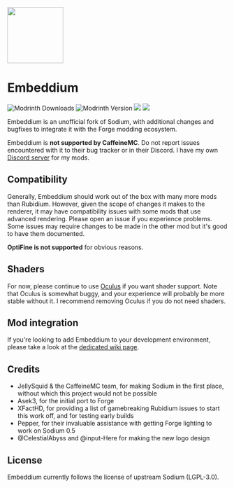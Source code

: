 <img src="src/main/resources/icon.png" width="128">

# Embeddium

![Modrinth Downloads](https://img.shields.io/modrinth/dt/sk9rgfiA?label=Modrinth&labelColor=%232D2D2D)
![Modrinth Version](https://img.shields.io/modrinth/v/sk9rgfiA?label=Latest%20version&labelColor=%232D2D2D)
[![](http://cf.way2muchnoise.eu/short_embeddium_downloads.svg)](https://www.curseforge.com/minecraft/mc-mods/embeddium)
[![](http://cf.way2muchnoise.eu/versions/Available%20for_embeddium_full.svg)](https://www.curseforge.com/minecraft/mc-mods/embeddium/files)

Embeddium is an unofficial fork of Sodium, with additional changes and bugfixes to integrate it with the Forge modding
ecosystem.

Embeddium is **not supported by CaffeineMC**. Do not report issues encountered with it to their bug tracker or in their
Discord. I have my own [Discord server](https://discord.gg/rN9Y7caguP) for my mods.

## Compatibility

Generally, Embeddium should work out of the box with many more mods than Rubidium. However, given the scope of changes
it makes to the renderer, it may have compatibility issues with some mods that use advanced rendering. Please open an
issue if you experience problems. Some issues may require changes to be made in the other mod but it's good to have
them documented.

**OptiFine is not supported** for obvious reasons.

## Shaders

For now, please continue to use [Oculus](https://www.curseforge.com/minecraft/mc-mods/oculus) if you want shader support.
Note that Oculus is somewhat buggy, and your experience will probably be more stable without it. I recommend removing
Oculus if you do not need shaders.

## Mod integration

If you're looking to add Embeddium to your development environment, please take a look at the [dedicated wiki page](https://github.com/embeddedt/embeddium/wiki/For-Developers).

## Credits

* JellySquid & the CaffeineMC team, for making Sodium in the first place, without which this project would not be possible
* Asek3, for the initial port to Forge
* XFactHD, for providing a list of gamebreaking Rubidium issues to start this work off, and for testing early builds
* Pepper, for their invaluable assistance with getting Forge lighting to work on Sodium 0.5
* @CelestialAbyss and @input-Here for making the new logo design

## License

Embeddium currently follows the license of upstream Sodium (LGPL-3.0).
